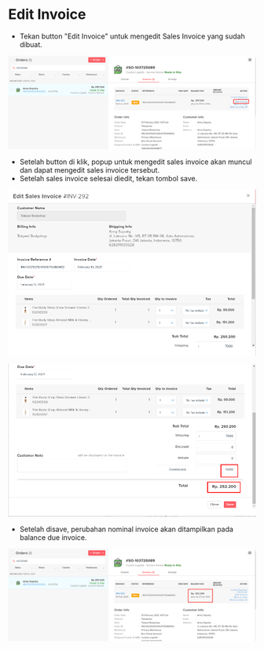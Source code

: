 # Edit Invoice

* Tekan button "Edit Invoice" untuk mengedit Sales Invoice yang sudah dibuat.

![](../../.gitbook/assets/image%20%28249%29.png)

* Setelah button di klik, popup untuk mengedit sales invoice akan muncul dan dapat mengedit sales invoice tersebut.
* Setelah sales invoice selesai diedit, tekan tombol save.

![](../../.gitbook/assets/image%20%2836%29.png)

![](../../.gitbook/assets/image%20%28108%29.png)

* Setelah disave, perubahan nominal invoice akan ditampilkan pada balance due invoice.

![](../../.gitbook/assets/image%20%28235%29.png)

